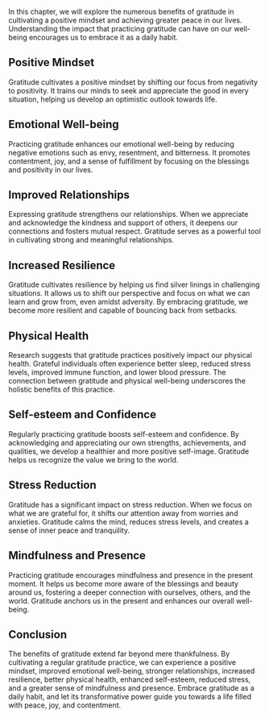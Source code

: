 
In this chapter, we will explore the numerous benefits of gratitude in cultivating a positive mindset and achieving greater peace in our lives. Understanding the impact that practicing gratitude can have on our well-being encourages us to embrace it as a daily habit.

Positive Mindset
----------------

Gratitude cultivates a positive mindset by shifting our focus from negativity to positivity. It trains our minds to seek and appreciate the good in every situation, helping us develop an optimistic outlook towards life.

Emotional Well-being
--------------------

Practicing gratitude enhances our emotional well-being by reducing negative emotions such as envy, resentment, and bitterness. It promotes contentment, joy, and a sense of fulfillment by focusing on the blessings and positivity in our lives.

Improved Relationships
----------------------

Expressing gratitude strengthens our relationships. When we appreciate and acknowledge the kindness and support of others, it deepens our connections and fosters mutual respect. Gratitude serves as a powerful tool in cultivating strong and meaningful relationships.

Increased Resilience
--------------------

Gratitude cultivates resilience by helping us find silver linings in challenging situations. It allows us to shift our perspective and focus on what we can learn and grow from, even amidst adversity. By embracing gratitude, we become more resilient and capable of bouncing back from setbacks.

Physical Health
---------------

Research suggests that gratitude practices positively impact our physical health. Grateful individuals often experience better sleep, reduced stress levels, improved immune function, and lower blood pressure. The connection between gratitude and physical well-being underscores the holistic benefits of this practice.

Self-esteem and Confidence
--------------------------

Regularly practicing gratitude boosts self-esteem and confidence. By acknowledging and appreciating our own strengths, achievements, and qualities, we develop a healthier and more positive self-image. Gratitude helps us recognize the value we bring to the world.

Stress Reduction
----------------

Gratitude has a significant impact on stress reduction. When we focus on what we are grateful for, it shifts our attention away from worries and anxieties. Gratitude calms the mind, reduces stress levels, and creates a sense of inner peace and tranquility.

Mindfulness and Presence
------------------------

Practicing gratitude encourages mindfulness and presence in the present moment. It helps us become more aware of the blessings and beauty around us, fostering a deeper connection with ourselves, others, and the world. Gratitude anchors us in the present and enhances our overall well-being.

Conclusion
----------

The benefits of gratitude extend far beyond mere thankfulness. By cultivating a regular gratitude practice, we can experience a positive mindset, improved emotional well-being, stronger relationships, increased resilience, better physical health, enhanced self-esteem, reduced stress, and a greater sense of mindfulness and presence. Embrace gratitude as a daily habit, and let its transformative power guide you towards a life filled with peace, joy, and contentment.
